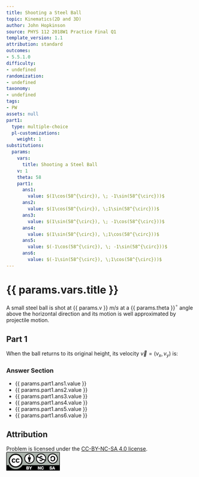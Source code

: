 ```yaml
---
title: Shooting a Steel Ball
topic: Kinematics(2D and 3D)
author: John Hopkinson
source: PHYS 112 2018W1 Practice Final Q1
template_version: 1.1
attribution: standard
outcomes:
- 5.5.1.0
difficulty:
- undefined
randomization:
- undefined
taxonomy:
- undefined
tags:
- PW
assets: null
part1:
  type: multiple-choice
  pl-customizations:
    weight: 1
substitutions:
  params:
    vars:
      title: Shooting a Steel Ball
    v: 1
    theta: 58
    part1:
      ans1:
        value: $(1\cos(58^{\circ}), \; -1\sin(58^{\circ}))$
      ans2:
        value: $(1\cos(58^{\circ}), \;1\sin(58^{\circ}))$
      ans3:
        value: $(1\sin(58^{\circ}), \; -1\cos(58^{\circ}))$
      ans4:
        value: $(1\sin(58^{\circ}), \;1\cos(58^{\circ}))$
      ans5:
        value: $(-1\cos(58^{\circ}), \; -1\sin(58^{\circ}))$
      ans6:
        value: $(-1\sin(58^{\circ}), \;1\cos(58^{\circ}))$
---
```

# {{ params.vars.title }}
A small steel ball is shot at {{ params.v }} $m/s$ at a {{ params.theta }}$^{\circ}$ angle above the horizontal direction and its motion is well approximated by projectile motion.

## Part 1

When the ball returns to its original height, its velocity $\overrightarrow{v} = (v_x, v_y)$ is:

### Answer Section

- {{ params.part1.ans1.value }}
- {{ params.part1.ans2.value }}
- {{ params.part1.ans3.value }}
- {{ params.part1.ans4.value }}
- {{ params.part1.ans5.value }}
- {{ params.part1.ans6.value }}

## Attribution

Problem is licensed under the [CC-BY-NC-SA 4.0 license](https://creativecommons.org/licenses/by-nc-sa/4.0/).<br> ![The Creative Commons 4.0 license requiring attribution-BY, non-commercial-NC, and share-alike-SA license.](https://raw.githubusercontent.com/firasm/bits/master/by-nc-sa.png)